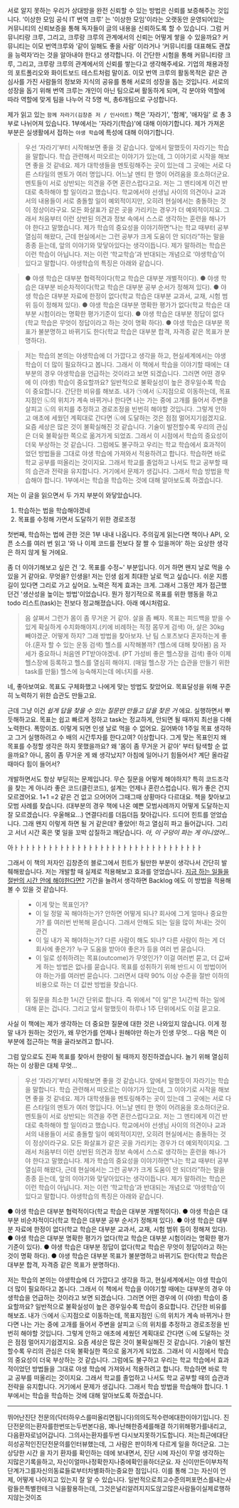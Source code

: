 
서로 알지 못하는 우리가 상대방을 완전 신뢰할 수 있는 방법은 신뢰를 보증해주는 것입니다. 
‘이상한 모임 공식 IT 번역 크루’ 는 '이상한 모임'이라는 오랫동안 운영되어있는 커뮤니티의 신뢰보증을 통해 독자들이 글의 내용을 신뢰하도록 할 수 있습니다. 
그럼 커뮤니티랑 크루, 그리고, 크루랑 크루의 관계에서의 신뢰는 어떻게 쌓을 수 있을까요? 커뮤니티는 이모 번역크루와 ‘같이 일해도 좋을 사람’ 이라거나 ‘커뮤니티를 대표해도 괜찮을 능력자’라는 것을 알아내야 한다고 생각합니다. 이 간단한 시험을 통해 커뮤니티랑 크루, 그리고, 크루랑 크루의 관계에서의 신뢰를 쌓는다고 생각해주세요. 기업의 채용과정의 포트폴리오와 화이트보드 테스트처럼 말이죠. 이모 번역 크루의 활동목적은 같은 관심사를 가진 사람들의 정보와 지식의 공유를 통해 서로의 성장을 돕는 것입니다. 서로의 성장을 돕기 위해 번역 크루는 개인이 아닌 팀으로써 활동하게 되며, 각 분야와 역할에 따라 역할에 맞게 팀을 나누어 각 5명 씩, 총6개팀으로 구성합니다. 










 제가 읽고 있는 `함께 자라기(김창준 저 / 인사이트)` 책은 '자라기', '함께',  '애자일' 로 총 3부로 나뉘어져 있습니다.  1부에서는 '자라기(학습)'에 대해 이야기합니다. 제가 가져온 부분은 실생활에서 접하는 `야생 학습`에 특성에 대해 이야기합니다. 

> 우선 ‘자라기’부터 시작해보면 좋을 것 같습니다. 앞에서 말했듯이 자라기는 학습을 말합니다. 학습 관련해서 떠오르는 이야기가 있는데, 그 이야기로 시작을 해보면 좋을 것 같네요.
제가 대학생들을 멘토링해주는 곳이 있는데 그 곳에는 서로 다른 스타일의 멘토가 여러 명입니다. 어느날 멘티 한 명이 어려움을 호소하더군요. 멘토들이 서로 상반되는 의견을 주면 혼란스럽다고요. 저는 그 멘티에게 이건 반대로 축하해야 할 일이라고 했습니다. 학교에서야 선생님 사이의 의견이나 교과서의 내용들이 서로 충돌할 일이 예외적이지만, 오히려 현실에서는 충돌하는 것이 정상이라구요. 모든 화살표가 같은 곳을 가리키는 경우가 더 예외적이지요. 그래서 처음부터 이런 상반된 의견과 정보 속에서 스스로 생각하는 훈련을 해나가야 한다고 말했습니다.
제가 학습의 중요성을 이야기하면“나는 학교 때부터 공부 열심히 해왔다, 근데 현실에서는 그런 공부가 크게 도움이 안 되더라”하는 말을 종종 듣는데, 앞의 이야기와 맞닿아있다는 생각이듭니다. 제가 말하려는 학습은 이런 학습이 아닙니다. 저는 이런 ‘학교학습’과 반대되는 개념으로 ‘야생학습’이 있다고 말합니다. 야생학습의 특징은 아래와 같습니다. 

>● 야생 학습은 대부분 협력적이다(학교 학습은 대부분 개별적이다).
● 야생 학습은 대부분 비순차적이다(학교 학습은 대부분 공부 순서가 정해져 있다).
● 야생 학습은 대부분 자료에 한정이 없다(학교 학습은 대부분 교과서, 교재, 시험
범위 등이 정해져 있다).
● 야생 학습은 대부분 명확한 평가가 없다(학교 학습은 대부분 시험이라는 명확한
평가기준이 있다).
● 야생 학습은 대부분 정답이 없다(학교 학습은 무엇이 정답이라고 하는 것이 명확
하다).
● 야생 학습은 대부분 목표가 불분명하고 바뀌기도 한다(학교 학습은 대부분 합격,
자격증 같은 목표가 분명하다).

> 저는 학습의 본의는 야생학습에 더 가깝다고 생각을 하고, 현실세계에서는 야생 학습이 더 많이 필요하다고 봅니다. 그래서 이 책에서 학습을 이야기할 때에는 대부분의 경우 야생학습을 언급하는 것이라고 보면 되겠습니다.
그러면 어떤 경우에 이 (야생) 학습이 중요할까요? 일반적으로 불확실성이 높은 경우일수록 학습이 중요합니다. 간단한 비유를 해보죠.
내가 ㉠에서 ㉡지점으로 이동하는데, 목표지점인 ㉡의 위치가 계속 바뀌거나 한다면 나는 가는 중에 고개를 들어서 주변을 살피고 ㉡의 위치를 추정하고 경로조정을 빈번히 해야할 것입니다. 그렇게 안하고 애초에 세웠던 계획대로 간다면 ㉡에 도달하는 것은 점점 멀어지기쉽겠지요. 요즘 세상은 많은 것이 불확실해진 것 같습니다. 기술이 발전할수록 우리의 관심은 더욱 불확실한 쪽으로 옮겨가게 되었죠. 그래서 이 시점에서 학습의 중요성이 더욱 부상하는 것 같습니다.
그럼에도 불구하고 우리는 학교 학습에서 효과적이었던 방법들을 그대로 야생 학습에 가져와서 적용하려고 합니다. 학습하면 바로 학교 공부를 떠올리는 것이지요. 그래서 학교를 졸업하고 나서도 학교 공부할 때의 습관과 전략을 유지합니다. 거기에서 문제가 생깁니다. 그래서 학습 방법을 학습해야 합니다. 1부에서는 학습을 학습하는 것에 대해 알아보도록 하겠습니다.

저는 이 글을 읽으면서 두 가지 부분이 와닿았습니다.
1. 학습하는 법을 학습해야겠네
2. 목표를 수정해 가면서 도달하기 위한 경로조정

첫번째, 학습하는 법에 관한 것은 1부 내내 나옵니다. 주의깊게 읽는다면 책이나 API, 오픈 소스를 여러 번 읽고 '와 나 이제 코드를 전보다 잘 짤 수 있을꺼야' 하는 요상한 생각은 하지 않게 될 거에요.

좀 더 이야기해보고 싶은 건 '2. 목표를 수정~' 부분입니다. 이거 하면 왠지 날로 먹을 수 있을 거 같아요. 무엇을? 인생을! 저는 인생 쉽게 최대한 날로 먹고 싶습니다. 쉬운 지름길이 있다면 그리로 가고 싶어요. 노력은 적게 효과는 크게. 그래서 그동안 제가 접근했던건 '생산성을 높이는 방법'이었습니다. 뭔가 정기적으로 목표를 위한 행동을 하고 todo 리스트(task)는 전보다 정교해졌습니다. 아래 예시처럼요. 

> 음 살쪄서 그런가 몸이 좀 무거운 거 같아. 살을 좀 빼자. 목표는 피드백을 받을 수 있게 확실하게 수치화해야지.(키에 비례하는 적정 몸무게 검색) 아, 살은 30kg 빼야겠군. 어떻게 하지? 그래 방법을 찾아보자. 난 팀 스포츠보다 혼자하는게 좋아.(혼자 할 수 있는 운동 검색) 헬스를 시작해볼까? (헬스에 대해 찾아봄) 음 자세가 중요하니 처음엔 PT받아야겠네. (PT 가성비 좋은 헬스장을 검색) 좋아 이제 헬스장에 등록하고 헬스를 열심히 해야지. (매일 헬스장 가는 습관을 만들기 위한 task를 만듦) 헬스에 능숙해지는데 에너지를 사용. 

네, 좋아보여요. 목표도 구체화했고 나에게 맞는 방법도 찾았어요. 목표달성을 위해 꾸준히 노력하기 위한 습관도 만들고요. 

근데 그냥 이건 *쉽게 답을 찾을 수 있는 질문만 만들고 답을 찾은 거* 에요. 실행하면서 뿌듯해하고요. 목표는 쉽고 빠르게 정하고 task는 정교하게, 안되면 될 때까지 최선을 다해 노력한다. 폭망이죠. 이렇게 되면 인생 날로 먹을 수 없어요. 길어봐야 1주일 목표 생각하고 그거 실행하려고 수 배의 시간투자를 한다고여? 이상합니다. 그게 맞는 목표인지 왜 목표를 수정할 생각은 하지 못했을까요? 왜 '몸이 좀 무거운 거 같아' 부터 탐색할 순 없을까요? 아니, 몸이 좀 무거운 게 왜 생각났지? 아침에 일어나기 힘들어서? 계단 올라갈때마다 힘이 들어서?

개발하면서도 항상 부딛히는 문제입니다. 무슨 질문을 어떻게 해야하지? 특히 코드조각을 찾는 게 아니라 좋은 코드(클린코드), 설계는 언제나 혼란스럽습니다. 뭐가 좋은 건지 모르겠어요. 1+1 =2 같은 건 없고 으어어어 그때그때 상황마다 다르대요. 책을 찾아보고 모범 사례를 찾습니다. (대부분의 경우 책에 나온 예쁜 모범사례까지 어떻게 도달하는지 잘 모르겠습니다. 우울해요...) 연결다리를 더듬더듬 찾아갑니다. 드디어 힌트를 얻었습니다. 그래 왠지 이렇게 하면 될 거 같은데? 좋았어! 하고 열심히 파고 들어갑니다. 그리고 서너 시간 혹은 몇 일을 꼬박 삽질하고 깨닫습니다. *아, 이 구덩이 파는 게 아니었어...* 

아ㅏㅏㅏㅏㅏㅏㅏㅏㅏㅏㅏㅏㅏㅏㅏㅏㅏㅏㅏㅏㅏㅏㅏㅏㅏㅏㅏㅏㅏㅏㅏㅏㅏ

그래서 이 책의 저자인 김창준의 블로그에서 힌트가 될만한 부분이 생각나서 간단히 발췌해왔습니다. 저는 개발할 때 실제로 적용해보고 효과를 얻었습니다. [지금 하는 일들을 절반의 시간 안에 해야한다면?](http://agile.egloos.com/m/5838463) 기간을 늘려서 생각하면 Backlog 에도 이 방법을 적용해볼 수 있을 것 같습니다. 

> - 이게 맞는 목표인가? 
> - 이 일 정말 꼭 해야하는가? 안하면 어떻게 되나? 회사에 그게 얼마나 중요한가? 를 여러번 반복해 묻습니다. 그래서 안해도 되는 일을 많이 쳐내는 것이 관건
> - 이 일 내가 꼭 해야하는가? 다른 사람이 해도 되나? 다른 사람이 하는 게 더 회사에 좋은가? 누구 도움을 받아야 좋은가 등을 여러 번 묻습니다.
> - 이 일로 성취하려는 목표(outcome)가 무엇인가? 이걸 여러번 묻고, 더 값싸게 하는 방법은 없나를 묻습니다. 목표를 성취하기 위해 반드시 이 방법이어야 하는가를 여러번 묻습니다. 그러면서 대략 90% 이상 수준을 절반 이하의 비용으로 하는 더 값싼 방법을 찾습니다.
> 
> 위 질문을 최소한 1시간 단위로 합니다. 즉 위에서 "이 일"은 1시간씩 하는 일에 대해 묻는 겁니다. 그리고 앞서 말했듯이 하루나 1주 단위에서도 이걸 묻고요.

사실 이 책에는 제가 생각하는 더 중요한 질문에 대한 것은 나와있지 않습니다. 이게 정말 내가 원하는 것인가, 왜 무언가를 언제나 원해야만 하는가 인생 무엇... 다음 책은 이 부분에 접근하는 책을 골라보려고 합니다. 

그럼 앞으로도 진짜 목표를 찾아서 한량이 될 때까지 정진하겠습니다. 놀기 위해 열심히 하는 이 상황은 대체 무엇... 





> 우선 ‘자라기’부터 시작해보면 좋을 것 같습니다. 앞에서 말했듯이 자라기는 학습을 말합니다. 학습 관련해서 떠오르는 이야기가 있는데, 그 이야기로 시작을 해보면 좋을 것 같네요.
제가 대학생들을 멘토링해주는 곳이 있는데 그 곳에는 서로 다른 스타일의 멘토가 여러 명입니다. 어느날 멘티 한 명이 어려움을 호소하더군요. 멘토들이 서로 상반되는 의견을 주면 혼란스럽다고요. 저는 그 멘티에게 이건 반대로 축하해야 할 일이라고 했습니다. 학교에서야 선생님 사이의 의견이나 교과서의 내용들이 서로 충돌할 일이 예외적이지만, 오히려 현실에서는 충돌하는 것이 정상이라구요. 모든 화살표가 같은 곳을 가리키는 경우가 더 예외적이지요. 그래서 처음부터 이런 상반된 의견과 정보 속에서 스스로 생각하는 훈련을 해나가야 한다고 말했습니다.
제가 학습의 중요성을 이야기하면“나는 학교 때부터 공부 열심히 해왔다, 근데 현실에서는 그런 공부가 크게 도움이 안 되더라”하는 말을 종종 듣는데, 앞의 이야기와 맞닿아있다는 생각이듭니다. 제가 말하려는 학습은 이런 학습이 아닙니다. 저는 이런 ‘학교학습’과 반대되는 개념으로 ‘야생학습’이 있다고 말합니다. 야생학습의 특징은 아래와 같습니다. 

● 야생 학습은 대부분 협력적이다(학교 학습은 대부분 개별적이다).
● 야생 학습은 대부분 비순차적이다(학교 학습은 대부분 공부 순서가 정해져 있다).
● 야생 학습은 대부분 자료에 한정이 없다(학교 학습은 대부분 교과서, 교재, 시험
범위 등이 정해져 있다).
● 야생 학습은 대부분 명확한 평가가 없다(학교 학습은 대부분 시험이라는 명확한
평가기준이 있다).
● 야생 학습은 대부분 정답이 없다(학교 학습은 무엇이 정답이라고 하는 것이 명확
하다).
● 야생 학습은 대부분 목표가 불분명하고 바뀌기도 한다(학교 학습은 대부분 합격,
자격증 같은 목표가 분명하다).

저는 학습의 본의는 야생학습에 더 가깝다고 생각을 하고, 현실세계에서는 야생 학습이 더 많이 필요하다고 봅니다. 그래서 이 책에서 학습을 이야기할 때에는 대부분의 경우 야생학습을 언급하는 것이라고 보면 되겠습니다.
그러면 어떤 경우에 이 (야생) 학습이 중요할까요? 일반적으로 불확실성이 높은 경우일수록 학습이 중요합니다. 간단한 비유를 해보죠.
내가 ㉠에서 ㉡지점으로 이동하는데, 목표지점인 ㉡의 위치가 계속 바뀌거나 한다면 나는 가는 중에 고개를 들어서 주변을 살피고 ㉡의 위치를 추정하고 경로조정을 빈번히 해야할 것입니다. 그렇게 안하고 애초에 세웠던 계획대로 간다면 ㉡에 도달하는 것은 점점 멀어지기쉽겠지요. 요즘 세상은 많은 것이 불확실해진 것 같습니다. 기술이 발전할수록 우리의 관심은 더욱 불확실한 쪽으로 옮겨가게 되었죠. 그래서 이 시점에서 학습의 중요성이 더욱 부상하는 것 같습니다.
그럼에도 불구하고 우리는 학교 학습에서 효과적이었던 방법들을 그대로 야생 학습에 가져와서 적용하려고 합니다. 학습하면 바로 학교 공부를 떠올리는 것이지요. 그래서 학교를 졸업하고 나서도 학교 공부할 때의 습관과 전략을 유지합니다. 거기에서 문제가 생깁니다. 그래서 학습 방법을 학습해야 합니다. 1부에서는 학습을 학습하는 것에 대해 알아보도록 하겠습니다.


-----
뛰어난진단 전문의(닥터하우스를떠올리면됩니다)의의도적수련에대한이야기입니다.
진단전문의는환자를한번또는두번본다음, 꽤나난해한증세를해결
하기위해평가를내리고, 다음환자로넘어갑니다. 그의사는환자를두번
다시보지못하기도합니다. 저는최근에대단히성공적인진단전문의를인터뷰했는데, 그 사람은 판이하게 다르게 일을 하더군요. 그는 상당한 시간
을 자기 환자를 확인하는 데에 보내면서, 진단 시에 자신이 무얼 생각하는
지많은기록을하고, 자신이얼마나정확한지나중에확인을하더군요. 자
신이만든이부차적단계가그를자신의동료들로부터차별화하는중요한
점입니다. 이를 통해 그는 자신이 언제, 어떻게 나아지고 있는지 잘 알 수
있습니다. 일반적으로최고수준의퍼포먼스를내는사람들은특별한테크
닉을활용하는데, 그것은널리알려지지도않고많은사람들이실제로행하
지않는것이죠

